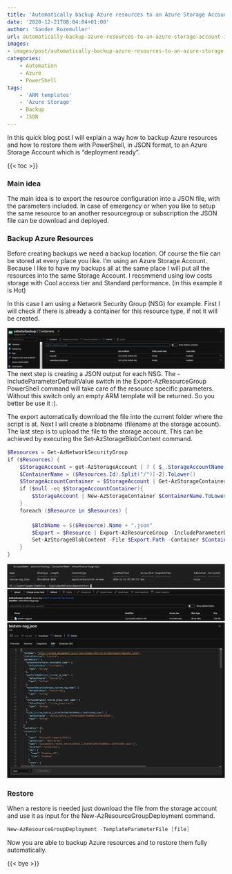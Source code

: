 ```yaml
---
title: 'Automatically backup Azure resources to an Azure Storage Account in JSON'
date: '2020-12-21T08:04:04+01:00'
author: 'Sander Rozemuller'
url: automatically-backup-azure-resources-to-an-azure-storage-account-in-json
images:
- images/post/automatically-backup-azure-resources-to-an-azure-storage-account-in-json/image-16.png
categories:
    - Automation
    - Azure
    - PowerShell
tags:
    - 'ARM templates'
    - 'Azure Storage'
    - Backup
    - JSON
---
```


In this quick blog post I will explain a way how to backup Azure resources and how to restore them with PowerShell, in JSON format, to an Azure Storage Account which is “deployment ready”.

{{< toc >}}

### Main idea

The main idea is to export the resource configuration into a JSON file, with the parameters included. In case of emergency or when you like to setup the same resource to an another resourcegroup or subscription the JSON file can be download and deployed.

### Backup Azure Resources

Before creating backups we need a backup location. Of course the file can be stored at every place you like. I’m using an Azure Storage Account. Because I like to have my backups all at the same place I will put all the resources into the same Storage Account. I recommend using low costs storage with Cool access tier and Standard performance. (in this example it is Hot)

In this case I am using a Network Security Group (NSG) for example. First I will check if there is already a container for this resource type, if not it will be created.

![image-13](image-13.png)
The next step is creating a JSON output for each NSG. The -IncludeParameterDefaultValue switch in the Export-AzResourceGroup PowerShell command will take care of the resource specific parameters. Without this switch only an empty ARM template will be returned. So you better be use it :).

The export automatically download the file into the current folder where the script is at. Next I will create a blobname (filename at the storage account). The last step is to upload the file to the storage account. This can be achieved by executing the Set-AzStorageBlobContent command.

```powershell
$Resources = Get-AzNetworkSecurityGroup
if ($Resources) {
    $StorageAccount = get-AzStorageAccount | ? { $_.StorageAccountName -eq "satestsrbackup" }
    $ContainerName = ($Resources.Id).Split("/")[-2].ToLower()
    $StorageAccountContainer = $StorageAccount | Get-AzStorageContainer | Where { $_.Name -match $ContainerName }
    if ($null -eq $StorageAccountContainer){
        $StorageAccount | New-AzStorageContainer $ContainerName.ToLower()
    }
    foreach ($Resource in $Resources) {
        
        $BlobName = $($Resource).Name + ".json"
        $Export = $Resource | Export-AzResourceGroup -IncludeParameterDefaultValue -Force
        Set-AzStorageBlobContent -File $Export.Path -Container $ContainerName -Blob $BlobName  -Context $StorageAccount.context -Force
    }
}
```

![image-14](image-14.png)
![image-15](image-15.png)
![image-16](image-16.png)
### Restore

When a restore is needed just download the file from the storage account and use it as input for the New-AzResourceGroupDeployment command.

```powershell
New-AzResourceGroupDeployment -TemplateParameterFile [file]
```

Now you are able to backup Azure resources and to restore them fully automatically.

{{< bye >}}